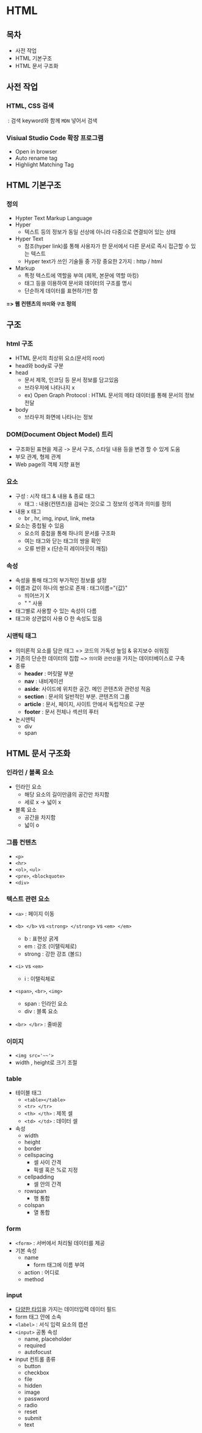 # HTML



## 목차

- 사전 작업
- HTML 기본구조
- HTML 문서 구조화



## 사전 작업

### HTML, CSS 검색

​	: 검색 keyword와 함께 `MDN` 넣어서 검색



### Visiual Studio Code 확장 프로그램

- Open in browser
- Auto rename tag
- Highlight Matching Tag



## HTML 기본구조

### 정의

- Hypter Text Markup Language
- Hyper
  - 텍스트 등의 정보가 동일 선상에 아니라 다중으로 연결되어 있는 상태
- Hyper Text
  - 참조(hyper link)를 통해 사용자가 한 문서에서 다른 문서로 즉시 접근할 수 있는 텍스트
  - Hyper text가 쓰인 기술들 중 가장 중요한 2가지 : http / html
- Markup
  - 특정 텍스트에 역할을 부여 (제목, 본문에 역할 마킹)
  - 태그 등을 이용하여 문서와 데이터의 구조를 명시
  - 단순하게 데이터를 표현하기만 함

**=> 웹 컨텐츠의 `의미`와 `구조` 정의**



## 구조

### html 구조

- HTML 문서의 최상위 요소(문서의 root)
- head와 body로 구분
- head
  - 문서 제목, 인코딩 등 문서 정보를 담고있음
  - 브라우저에 나타나지 x
  - ex) Open Graph Protocol : HTML 문서의 메타 데이터를 통해 문서의 정보 전달
- body
  - 브라우저 화면에 나타나는 정보



### DOM(Document Object Model) 트리

- 구조화된 표현을 제공 -> 문서 구조, 스타일 내용 등을 변경 할 수 있게 도움
- 부모 관계, 형제 관계
- Web page의 객체 지향 표현



### 요소

- 구성 : 시작 태그 & 내용 & 종료 태그
  - 태그 : 내용(컨텐츠)을 감싸는 것으로 그 정보의 성격과 의미를 정의
- 내용 x 태그
  - br , hr, img, input, link, meta
- 요소는 중첩될 수 있음
  - 요소의 중첩을 통해 하나의 문서를 구조화
  - 여는 태그와 닫는 태그의 쌍을 확인
  - 오류 반환 x (단순히 레이아웃이 깨짐)



### 속성

- 속성을 통해 태그의 부가적인 정보를 설정
- 이름과 값이 하나의 쌍으로 존재 : 태그이름="{값}"
  - 띄어쓰기 X
  - " " 사용
- 태그별로 사용할 수 있는 속성이 다름
- 태그와 상관없이 사용 O 한 속성도 있음



### 시맨틱 태그

- 의미론적 요소를 담은 태그 => 코드의 가독성 높임 & 유지보수 쉬워짐
- 기존의 단순한 데이터의 집합 ~> `의미`와 `관련성`을 가지는 데이터베이스로 구축
- 종류
  - **header** : 머릿말 부분
  - **nav**  : 내비게이션
  - **aside**: 사이드에 위치한 공간. 메인 콘텐츠와 관련성 적음
  - **section** : 문서의 일반적인 부분. 콘텐츠의 그룹
  - **article** : 문서, 페이지, 사이트 안에서 독립적으로 구분
  - **footer** : 문서 전체나 섹션의 푸터
- 논시맨틱
  - div
  - span



## HTML 문서 구조화



### 인라인 / 블록 요소

- 인라인 요소
  - 해당 요소의 길이만큼의 공간만 차지함
  - 세로 x -> 넓이 x
- 블록 요소
  - 공간을 차지함
  - 넓이 o



### 그룹 컨텐츠

- `<p>`
- `<hr>`
- `<ol>`, `<ul>`
- `<pre>`, `<blockquote>`
- `<div>` 



### 텍스트 관련 요소

- `<a>`  : 페이지 이동
- `<b> </b>`  vs `<strong> </strong>` vs `<em> </em>`
  - b : 표현상 굵게
  - em : 강조 (이탤릭체로)
  - strong : 강한 강조 (볼드)
- `<i>` vs `<em>`
  - i : 이탤릭체로

- `<span>`, `<br>`, `<img>`
  - span : 인라인 요소
  - div : 블록 요소

- `<br> </br>` : 줄바꿈



### 이미지

- `<img src='~~'> ` 
- width , height로 크기 조절



### table

- 테이블 태그
  - `<table></table>` 
  - `<tr> </tr>`
  - `<th> </th>` : 제목 셀
  - `<td> </td>`  : 데이터 셀
- 속성
  - width
  - height
  - border
  - cellspacing
    - 셀 사이 간격
    - 픽셀 혹은 %로 지정
  - cellpadding
    - 셀 안의 간격
  - rowspan
    - 행 통합
  - colspan
    - 열 통합



### form

- `<form>` : 서버에서 처리될 데이터를 제공
- 기본 속성
  - name
    - form 태그에 이름 부여
  - action : 어디로
  - method



### input

- <u>다양한 타입</u>을 가지는 데이터입력 데이터 필드
- form 태그 안에 소속
- `<label>` : 서식 입력 요소의 캡션
- `<input>` 공통 속성
  - name, placeholder
  - required
  - autofocust
- input 컨트롤 종류
  - button
  - checkbox
  - file
  - hidden
  - image
  - password
  - radio
  - reset
  - submit
  - text


